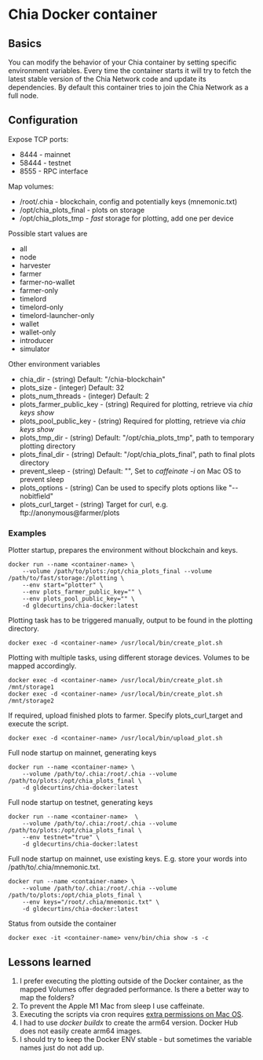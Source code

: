 # Chia Docker container

## Basics
You can modify the behavior of your Chia container by setting specific environment variables.
Every time the container starts it will try to fetch the latest stable version of the Chia Network code and update its dependencies.
By default this container tries to join the Chia Network as a full node.

## Configuration

Expose TCP ports:
- 8444 - mainnet
- 58444 - testnet
- 8555 - RPC interface

Map volumes:
- /root/.chia - blockchain, config and potentially keys (mnemonic.txt)
- /opt/chia_plots_final - plots on storage
- /opt/chia_plots_tmp - *fast* storage for plotting, add one per device

Possible start values are
- all
- node
- harvester
- farmer
- farmer-no-wallet
- farmer-only
- timelord
- timelord-only
- timelord-launcher-only
- wallet
- wallet-only
- introducer
- simulator

Other environment variables
- chia_dir - (string) Default: "/chia-blockchain"
- plots_size - (integer) Default: 32
- plots_num_threads - (integer) Default: 2
- plots_farmer_public_key - (string) Required for plotting, retrieve via *chia keys show*
- plots_pool_public_key - (string) Required for plotting, retrieve via *chia keys show*
- plots_tmp_dir - (string) Default: "/opt/chia_plots_tmp", path to temporary plotting directory
- plots_final_dir - (string) Default: "/opt/chia_plots_final", path to final plots directory
- prevent_sleep - (string) Default: "", Set to *caffeinate -i* on Mac OS to prevent sleep
- plots_options - (string) Can be used to specify plots options like "--nobitfield"
- plots_curl_target - (string) Target for curl, e.g. ftp://anonymous@farmer/plots

### Examples

Plotter startup, prepares the environment without blockchain and keys.
```
docker run --name <container-name> \
    --volume /path/to/plots:/opt/chia_plots_final --volume /path/to/fast/storage:/plotting \
    --env start="plotter" \
    --env plots_farmer_public_key="" \
    --env plots_pool_public_key="" \
    -d gldecurtins/chia-docker:latest
```

Plotting task has to be triggered manually, output to be found in the plotting directory.
```
docker exec -d <container-name> /usr/local/bin/create_plot.sh
```

Plotting with multiple tasks, using different storage devices. Volumes to be mapped accordingly.
```
docker exec -d <container-name> /usr/local/bin/create_plot.sh /mnt/storage1
docker exec -d <container-name> /usr/local/bin/create_plot.sh /mnt/storage2
```

If required, upload finished plots to farmer. Specify plots_curl_target and execute the script.
```
docker exec -d <container-name> /usr/local/bin/upload_plot.sh
```

Full node startup on mainnet, generating keys
```
docker run --name <container-name> \
    --volume /path/to/.chia:/root/.chia --volume /path/to/plots:/opt/chia_plots_final \
    -d gldecurtins/chia-docker:latest
```

Full node startup on testnet, generating keys
```
docker run --name <container-name>  \
    --volume /path/to/.chia:/root/.chia --volume /path/to/plots:/opt/chia_plots_final \
    --env testnet="true" \
    -d gldecurtins/chia-docker:latest
```

Full node startup on mainnet, use existing keys. E.g. store your words into /path/to/.chia/mnemonic.txt. 
```
docker run --name <container-name> \
    --volume /path/to/.chia:/root/.chia --volume /path/to/plots:/opt/chia_plots_final \
    --env keys="/root/.chia/mnemonic.txt" \
    -d gldecurtins/chia-docker:latest
```

Status from outside the container
```
docker exec -it <container-name> venv/bin/chia show -s -c
```

## Lessons learned

1. I prefer executing the plotting outside of the Docker container, as the mapped Volumes offer degraded performance. Is there a better way to map the folders?
2. To prevent the Apple M1 Mac from sleep I use caffeinate.
3. Executing the scripts via cron requires [extra permissions on Mac OS](https://osxdaily.com/2020/04/27/fix-cron-permissions-macos-full-disk-access/).
4. I had to use *docker buildx* to create the arm64 version. Docker Hub does not easily create arm64 images.
5. I should try to keep the Docker ENV stable - but sometimes the variable names just do not add up.